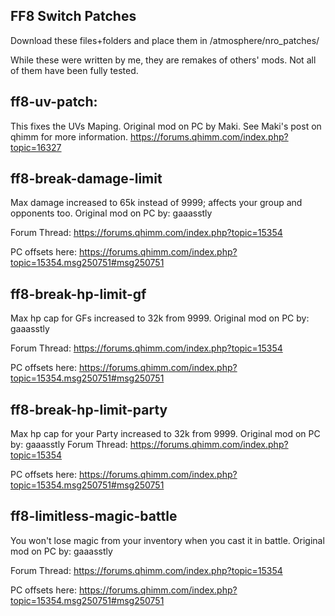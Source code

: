 ## FF8 Switch Patches
Download these files+folders and place them in /atmosphere/nro_patches/

While these were written by me, they are remakes of others' mods. Not all of them have been fully tested.

## ff8-uv-patch:
This fixes the UVs Maping. Original mod on PC by Maki. See Maki's post on qhimm for more information.
https://forums.qhimm.com/index.php?topic=16327

## ff8-break-damage-limit
Max damage increased to 65k instead of 9999; affects your group and opponents too. Original mod on PC by: gaaasstly 

Forum Thread: https://forums.qhimm.com/index.php?topic=15354

PC offsets here: https://forums.qhimm.com/index.php?topic=15354.msg250751#msg250751

## ff8-break-hp-limit-gf
Max hp cap for GFs increased to 32k from 9999. Original mod on PC by: gaaasstly 

Forum Thread: https://forums.qhimm.com/index.php?topic=15354

PC offsets here: https://forums.qhimm.com/index.php?topic=15354.msg250751#msg250751

## ff8-break-hp-limit-party
Max hp cap for your Party increased to 32k from 9999. Original mod on PC by: gaaasstly 
Forum Thread: https://forums.qhimm.com/index.php?topic=15354

PC offsets here: https://forums.qhimm.com/index.php?topic=15354.msg250751#msg250751

## ff8-limitless-magic-battle
You won't lose magic from your inventory when you cast it in battle. Original mod on PC by: gaaasstly 

Forum Thread: https://forums.qhimm.com/index.php?topic=15354

PC offsets here: https://forums.qhimm.com/index.php?topic=15354.msg250751#msg250751

